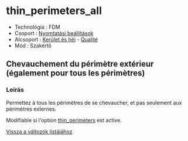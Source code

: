 # thin\_perimeters\_all

* Technológia : FDM
* Csoport : [Nyomtatási beállítások](../../konfig/print_settings.md)
* Alcsoport : [Kerület és héj](../../beallitasok/print_settings.md#périmètre-et-enveloppe) - [Qualité](../../beallitasok/print_settings.md#qualité)
* Mód : Szakértő

## Chevauchement du périmètre extérieur \(également pour tous les périmètres\)

### Leírás

Permettez à tous les périmètres de se chevaucher, et pas seulement aux périmètres externes.

Modifiable si l'option [thin\_perimeters](thin_perimeters.md) est active.

[Vissza a változók listájához](/)

